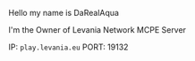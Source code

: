 Hello my name is DaRealAqua

I'm the Owner of Levania Network MCPE Server

IP: ```play.levania.eu```
PORT: 19132
